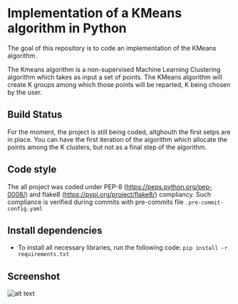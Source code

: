 # Implementation of a KMeans algorithm in Python 

The goal of this repository is to code an implementation of the KMeans algorithm. 

The Kmeans algorithm is a non-supervised Machine Learning Clustering algorithm 
which takes as input a set of points. The KMeans algorithm will create K groups 
among which those points will be reparted, K being chosen by the user.

## Build Status

For the moment, the project is still being coded, altghouth the first setps are in place.
You can have the first iteration of the algorithm which allocate the points among the K clusters,
but not as a final step of the algorithm.

## Code style 

The all project was coded under PEP-8 (https://peps.python.org/pep-0008/) and flake8 (https://pypi.org/project/flake8/) compliancy. Such compliance is verified during commits with pre-commits file ```.pre-commit-config.yaml```

## Install dependencies

- To install all necessary libraries, run the following code: ```pip install -r requirements.txt```

## Screenshot 

![alt text](https://www.google.com/url?sa=i&url=https%3A%2F%2Fwww.geeksforgeeks.org%2Fml-k-means-algorithm%2F&psig=AOvVaw0lR_G29XM3opYQ3iLy4zJ-&ust=1669141404299000&source=images&cd=vfe&ved=0CBAQjRxqFwoTCKjDl7vyv_sCFQAAAAAdAAAAABAD)